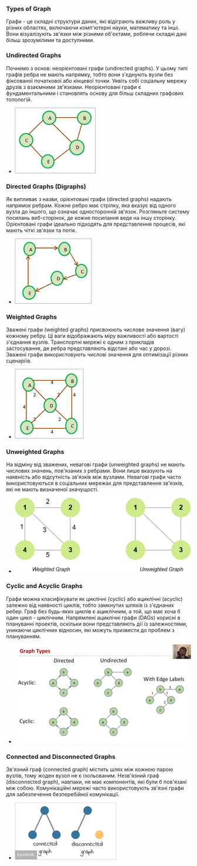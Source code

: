 ### Types of Graph
Графи - це складні структури даних, які відіграють важливу роль у різних областях,
включаючи комп'ютерні науки, математику та інші.
Вони візуалізують зв'язки між різними об'єктами, роблячи складні дані більш зрозумілими та доступними.

### Undirected Graphs
Почнемо з основ: неорієнтовані графи (undirected graphs). 
У цьому типі графів ребра не мають напрямку, тобто вони з'єднують вузли без фіксованої початкової 
або кінцевої точки. Уявіть собі соціальну мережу друзів з взаємними зв'язками. 
Неорієнтовані графи є фундаментальними і становлять основу для більш складних графових топологій.
- ![UndirectedGraph.jpg](UndirectedGraph.jpg)
### Directed Graphs (Digraphs)
Як випливає з назви, орієнтовані графи (directed graphs) надають напрямок ребрам. 
Кожне ребро має стрілку, яка вказує від одного вузла до іншого, що означає односторонній зв'язок. 
Розгляньте систему посилань веб-сторінок, де кожне посилання веде на іншу сторінку. 
Орієнтовані графи ідеально підходять для представлення процесів, які мають чіткі зв'язки та потік.
- ![DirectedGraph.jpg](DirectedGraph.jpg)

### Weighted Graphs
Зважені графи (weighted graphs) присвоюють числове значення (вагу) кожному ребру. 
Ці ваги відображають міру важливості або вартості з'єднання вузлів. 
Транспортні мережі є одним з прикладів застосування, де ребра представляють відстані або час у дорозі. 
Зважені графи використовують числові значення для оптимізації різних сценаріїв.
- ![WeightedGraph.jpg](WeightedGraph.jpg)

### Unweighted Graphs
На відміну від зважених, невагові графи (unweighted graphs) не мають числових значень, пов'язаних з ребрами. 
Вони лише вказують на наявність або відсутність зв'язків між вузлами. 
Невагові графи часто використовуються в соціальних мережах для представлення зв'язків, які не мають 
визначеної значущості.
- ![UnweightedGraph.png](UnweightedGraph.png)

### Cyclic and Acyclic Graphs
Графи можна класифікувати як циклічні (cyclic) або ациклічні (acyclic) залежно від наявності циклів, 
тобто замкнутих шляхів із з'єднаних ребер. Граф без будь-яких циклів є ациклічним, а той, 
що має хоча б один цикл - циклічним. Напрямлені ациклічні графи (DAGs) корисні в плануванні проектів, 
оскільки вони представляють дії із залежностями, уникаючи циклічних відносин, 
які можуть призвести до проблем з плануванням.
- ![CyclicAcyclicGraph.jpg](CyclicAcyclicGraph.jpg)

### Connected and Disconnected Graphs
Зв'язний граф (connected graph) містить шлях між кожною парою вузлів, тому жоден вузол не є ізольованим. 
Незв'язний граф (disconnected graph), навпаки, не має компонентів, які були б пов'язані між собою. 
Комунікаційні мережі часто використовують зв'язні графи для забезпечення безперебійної комунікації.
- ![ConnectedDisconnectedGraph.png](ConnectedDisconnectedGraph.png)

